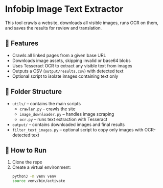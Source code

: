 # Infobip Image Text Extractor

This tool crawls a website, downloads all visible images, runs OCR on them, and saves the results for review and translation.

## 🔧 Features

- Crawls all linked pages from a given base URL
- Downloads image assets, skipping invalid or base64 blobs
- Uses Tesseract OCR to extract any visible text from images
- Outputs a CSV (`output/results.csv`) with detected text
- Optional script to isolate images containing text only

## 📁 Folder Structure

- `utils/` – contains the main scripts
  - `crawler.py` – crawls the site
  - `image_downloader.py` – handles image scraping
  - `ocr.py` – runs text extraction with Tesseract
- `output/` – contains downloaded images and final results
- `filter_text_images.py` – optional script to copy only images with OCR-detected text

## 🚀 How to Run

1. Clone the repo
2. Create a virtual environment:
   ```bash
   python3 -m venv venv
   source venv/bin/activate
